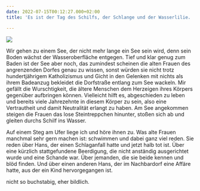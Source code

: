```yaml
---
date: 2022-07-15T00:12:27.000+02:00
title: 'Es ist der Tag des Schilfs, der Schlange und der Wasserlilie. '

---
```

![](/uploads/schilf-1.jpg)

Wir gehen zu einem See, der nicht mehr lange ein See sein wird, denn sein Boden wächst der Wasseroberfläche entgegen. Tief und klar genug zum Baden ist der See aber noch, das zumindest scheinen die alten Frauen des angrenzenden Dorfes genau zu wissen, sonst würden sie nicht trotz hundertjährigem Katholizismus und Gicht in den Gelenken mit nichts als ihrem Badeanzug bekleidet die Dorfstraße entlang zum See wackeln. Mir gefällt die Wurschtigkeit, die ältere Menschen dem Herzeigen ihres Körpers gegenüber aufbringen können. Vielleicht hilft es, abgeschieden zu leben und bereits viele Jahrezehnte in diesem Körper zu sein, also eine Vertrautheit und damit Neutralität erlangt zu haben. Am See angekommen steigen die Frauen das lose Steintreppchen hinunter, stoßen sich ab und gleiten durchs Schilf ins Wasser. 

Auf einem Steg am Ufer liege ich und höre ihnen zu. Was alte Frauen manchmal sehr gern machen ist: schwimmen und dabei ganz viel reden. Sie reden über Hans, der einen Schlaganfall hatte und jetzt halb tot ist. Über eine kürzlich stattgefundene Beerdigung, die nicht anständig  ausgerichtet wurde und eine Schande war. Über jemanden, die sie beide kennen und blöd finden. Und über einen anderen Hans, der im Nachbardorf eine Affäre hatte, aus der ein Kind hervorgegangen ist. 

nicht so buchstabig, eher  bildlich.